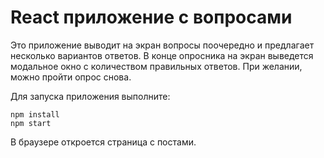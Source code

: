 # React приложение c вопросами

Это приложение выводит на экран вопросы поочередно и предлагает несколько вариантов ответов.
В конце опросника на экран выведется модальное окно с количеством правильных ответов. При желании, можно пройти опрос снова.

Для запуска приложения выполните:

```
npm install
npm start
```

В браузере откроется страница с постами.
